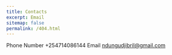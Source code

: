 ```yaml
---
title: Contacts
excerpt: Email
sitemap: false
permalink: /404.html
---
```


Phone Number +254714086144
Email ndungudjibril@gmail.com
